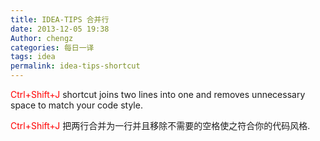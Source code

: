 ```yaml
---
title: IDEA-TIPS 合并行
date: 2013-12-05 19:38
Author: chengz
categories: 每日一译
tags: idea
permalink: idea-tips-shortcut
---
```


<span style="color: #ff0000;">Ctrl+Shift+J</span> shortcut joins two
lines into one and removes unnecessary space to match your code style.

<span style="color: #ff0000;">Ctrl+Shift+J</span>
把两行合并为一行并且移除不需要的空格使之符合你的代码风格.
